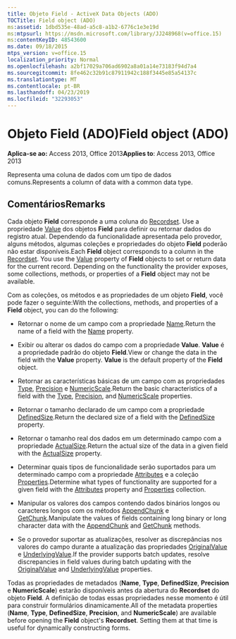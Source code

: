 ```yaml
---
title: Objeto Field - ActiveX Data Objects (ADO)
TOCTitle: Field object (ADO)
ms:assetid: 1dbd535e-48ad-a5c8-a1b2-6776c1e3e19d
ms:mtpsurl: https://msdn.microsoft.com/library/JJ248968(v=office.15)
ms:contentKeyID: 48543600
ms.date: 09/18/2015
mtps_version: v=office.15
localization_priority: Normal
ms.openlocfilehash: a2bf17029a706ad6902a8a01a14e73183f94d7a4
ms.sourcegitcommit: 8fe462c32b91c87911942c188f3445e85a54137c
ms.translationtype: MT
ms.contentlocale: pt-BR
ms.lasthandoff: 04/23/2019
ms.locfileid: "32293053"
---
```

# <a name="field-object-ado"></a><span data-ttu-id="77d74-102">Objeto Field (ADO)</span><span class="sxs-lookup"><span data-stu-id="77d74-102">Field object (ADO)</span></span>


<span data-ttu-id="77d74-103">**Aplica-se ao:** Access 2013, Office 2013</span><span class="sxs-lookup"><span data-stu-id="77d74-103">**Applies to**: Access 2013, Office 2013</span></span>

<span data-ttu-id="77d74-104">Representa uma coluna de dados com um tipo de dados comuns.</span><span class="sxs-lookup"><span data-stu-id="77d74-104">Represents a column of data with a common data type.</span></span>

## <a name="remarks"></a><span data-ttu-id="77d74-105">Comentários</span><span class="sxs-lookup"><span data-stu-id="77d74-105">Remarks</span></span>

<span data-ttu-id="77d74-p101">Cada objeto **Field** corresponde a uma coluna do [Recordset](recordset-object-ado.md). Use a propriedade [Value](value-property-ado.md) dos objetos **Field** para definir ou retornar dados do registro atual. Dependendo da funcionalidade apresentada pelo provedor, alguns métodos, algumas coleções e propriedades do objeto **Field** poderão não estar disponíveis.</span><span class="sxs-lookup"><span data-stu-id="77d74-p101">Each **Field** object corresponds to a column in the [Recordset](recordset-object-ado.md). You use the [Value](value-property-ado.md) property of **Field** objects to set or return data for the current record. Depending on the functionality the provider exposes, some collections, methods, or properties of a **Field** object may not be available.</span></span>

<span data-ttu-id="77d74-109">Com as coleções, os métodos e as propriedades de um objeto **Field**, você pode fazer o seguinte:</span><span class="sxs-lookup"><span data-stu-id="77d74-109">With the collections, methods, and properties of a **Field** object, you can do the following:</span></span>

  - <span data-ttu-id="77d74-110">Retornar o nome de um campo com a propriedade [Name](name-property-ado.md).</span><span class="sxs-lookup"><span data-stu-id="77d74-110">Return the name of a field with the [Name](name-property-ado.md) property.</span></span>

  - <span data-ttu-id="77d74-p102">Exibir ou alterar os dados do campo com a propriedade **Value**. **Value** é a propriedade padrão do objeto **Field**.</span><span class="sxs-lookup"><span data-stu-id="77d74-p102">View or change the data in the field with the **Value** property. **Value** is the default property of the **Field** object.</span></span>

  - <span data-ttu-id="77d74-113">Retornar as características básicas de um campo com as propriedades [Type](type-property-ado.md), [Precision](precision-property-ado.md) e [NumericScale](numericscale-property-ado.md).</span><span class="sxs-lookup"><span data-stu-id="77d74-113">Return the basic characteristics of a field with the [Type](type-property-ado.md), [Precision](precision-property-ado.md), and [NumericScale](numericscale-property-ado.md) properties.</span></span>

  - <span data-ttu-id="77d74-114">Retornar o tamanho declarado de um campo com a propriedade [DefinedSize](definedsize-property-ado.md).</span><span class="sxs-lookup"><span data-stu-id="77d74-114">Return the declared size of a field with the [DefinedSize](definedsize-property-ado.md) property.</span></span>

  - <span data-ttu-id="77d74-115">Retornar o tamanho real dos dados em um determinado campo com a propriedade [ActualSize](actualsize-property-ado.md).</span><span class="sxs-lookup"><span data-stu-id="77d74-115">Return the actual size of the data in a given field with the [ActualSize](actualsize-property-ado.md) property.</span></span>

  - <span data-ttu-id="77d74-116">Determinar quais tipos de funcionalidade serão suportados para um determinado campo com a propriedade [Attributes](attributes-property-ado.md) e a coleção [Properties](properties-collection-ado.md).</span><span class="sxs-lookup"><span data-stu-id="77d74-116">Determine what types of functionality are supported for a given field with the [Attributes](attributes-property-ado.md) property and [Properties](properties-collection-ado.md) collection.</span></span>

  - <span data-ttu-id="77d74-117">Manipular os valores dos campos contendo dados binários longos ou caracteres longos com os métodos [AppendChunk](appendchunk-method-ado.md) e [GetChunk](getchunk-method-ado.md).</span><span class="sxs-lookup"><span data-stu-id="77d74-117">Manipulate the values of fields containing long binary or long character data with the [AppendChunk](appendchunk-method-ado.md) and [GetChunk](getchunk-method-ado.md) methods.</span></span>

  - <span data-ttu-id="77d74-118">Se o provedor suportar as atualizações, resolver as discrepâncias nos valores do campo durante a atualização das propriedades [OriginalValue](originalvalue-property-ado.md) e [UnderlyingValue](underlyingvalue-property-ado.md).</span><span class="sxs-lookup"><span data-stu-id="77d74-118">If the provider supports batch updates, resolve discrepancies in field values during batch updating with the [OriginalValue](originalvalue-property-ado.md) and [UnderlyingValue](underlyingvalue-property-ado.md) properties.</span></span>

<span data-ttu-id="77d74-p103">Todas as propriedades de metadados (**Name**, **Type**, **DefinedSize**, **Precision** e **NumericScale**) estarão disponíveis antes da abertura do **Recordset** do objeto **Field**. A definição de todas essas propriedades nesse momento é útil para construir formulários dinamicamente.</span><span class="sxs-lookup"><span data-stu-id="77d74-p103">All of the metadata properties (**Name**, **Type**, **DefinedSize**, **Precision**, and **NumericScale**) are available before opening the **Field** object's **Recordset**. Setting them at that time is useful for dynamically constructing forms.</span></span>

